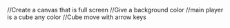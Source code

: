 //Create a canvas that is full screen
//Give a background color 
//main player is a cube any color
//Cube move with arrow keys
